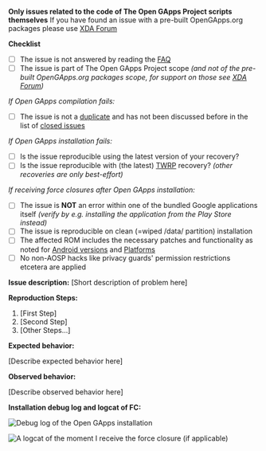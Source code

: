 **Only issues related to the code of The Open GApps Project scripts themselves**
If you have found an issue with a pre-built OpenGApps.org packages please use [XDA Forum](http://forum.xda-developers.com/android/software/Open-GApps-t3098071)

**Checklist**

- [ ] The issue is not answered by reading the [FAQ](https://github.com/opengapps/opengapps/wiki/FAQ)
- [ ] The issue is part of The Open GApps Project scope *(and not of the pre-built OpenGApps.org packages scope, for support on those see [XDA Forum](http://forum.xda-developers.com/android/software/Open-GApps-t3098071))*

*If Open GApps compilation fails:*
- [ ] The issue is not a [duplicate](https://github.com/opengapps/opengapps/issues?q=is%3Aopen+is%3Aissue) and has not been discussed before in the list of [closed issues](https://github.com/opengapps/opengapps/issues?q=is%3Aissue+is%3Aclosed)

*If Open GApps installation fails:*
- [ ] Is the issue reproducible using the latest version of your recovery?
- [ ] Is the issue reproducible with (the latest) [TWRP](https://twrp.me) recovery? *(other recoveries are only best-effort)*

*If receiving force closures after Open GApps installation:*
- [ ] The issue is **NOT** an error within one of the bundled Google applications itself *(verify by e.g. installing the application from the Play Store instead)*
- [ ] The issue is reproducible on clean (=wiped /data/ partition) installation
- [ ] The affected ROM includes the necessary patches and functionality as noted for [Android versions](https://github.com/opengapps/opengapps/wiki#notes-for-android-versions) and [Platforms](https://github.com/opengapps/opengapps/wiki#notes-for-platforms)
- [ ] No non-AOSP hacks like privacy guards' permission restrictions etcetera are applied

**Issue description:**
[Short description of problem here]

**Reproduction Steps:**

1. [First Step]
2. [Second Step]
3. [Other Steps...]

**Expected behavior:**

[Describe expected behavior here]

**Observed behavior:**

[Describe observed behavior here]

**Installation debug log and logcat of FC:**

![Debug log of the Open GApps installation](url)

![A logcat of the moment I receive the force closure (if applicable)](url)
